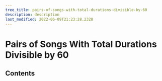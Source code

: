 ```yaml
---
tree_title: pairs-of-songs-with-total-durations-divisible-by-60
description: description
last_modified: 2022-06-09T21:23:28.2328
---
```


# Pairs of Songs With Total Durations Divisible by 60

## Contents
